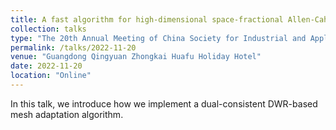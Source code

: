 ```yaml
---
title: A fast algorithm for high-dimensional space-fractional Allen-Cahn equations
collection: talks
type: "The 20th Annual Meeting of China Society for Industrial and Applied Mathematics"
permalink: /talks/2022-11-20
venue: "Guangdong Qingyuan Zhongkai Huafu Holiday Hotel"
date: 2022-11-20
location: "Online"
---
```

In this talk, we introduce how we implement a dual-consistent DWR-based mesh adaptation algorithm.
